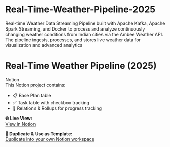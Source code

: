 # Real-Time-Weather-Pipeline-2025
Real-time Weather Data Streaming Pipeline built with Apache Kafka, Apache Spark Streaming, and Docker to process and analyze continuously changing weather conditions from Indian cities via the Ambee Weather API. The pipeline ingests, processes, and stores live weather data for visualization and advanced analytics
# Real-Time Weather Pipeline (2025)

Notion  
This Notion project contains:
- 📋 Base Plan table
- ✅ Task table with checkbox tracking
- 🔄 Relations & Rollups for progress tracking

**🌐 Live View:**  
[View in Notion](https://rainy-pirate-abe.notion.site/Real-Time-Weather-Pipeline-2025-24cc89a3b3b880b0b70ec4f59ac123a1)

**📄 Duplicate & Use as Template:**  
[Duplicate into your own Notion workspace](https://rainy-pirate-abe.notion.site/Real-Time-Weather-Pipeline-2025-24cc89a3b3b880b0b70ec4f59ac123a1)
